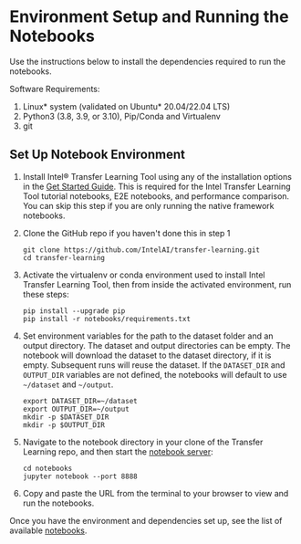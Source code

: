 # Environment Setup and Running the Notebooks

Use the instructions below to install the dependencies required to run the notebooks.

Software Requirements:
1. Linux* system (validated on Ubuntu* 20.04/22.04 LTS)
2. Python3 (3.8, 3.9, or 3.10), Pip/Conda and Virtualenv
3. git

## Set Up Notebook Environment

1. Install Intel® Transfer Learning Tool using any of the installation options in the [Get Started Guide](/GetStarted.md).
   This is required for the Intel Transfer Learning Tool tutorial notebooks, E2E notebooks, and performance comparison. 
   You can skip this step if you are only running the native framework notebooks.

2. Clone the GitHub repo if you haven't done this in step 1

   ```
   git clone https://github.com/IntelAI/transfer-learning.git
   cd transfer-learning 
   ```

3. Activate the virtualenv or conda environment used to install Intel Transfer Learning Tool,
   then from inside the activated environment, run these steps:
   ```
   pip install --upgrade pip
   pip install -r notebooks/requirements.txt
   ```

4. Set environment variables for the path to the dataset folder and an output directory.
   The dataset and output directories can be empty. The notebook will download the dataset to
   the dataset directory, if it is empty. Subsequent runs will reuse the dataset.
   If the `DATASET_DIR` and `OUTPUT_DIR` variables are not defined, the notebooks will
   default to use `~/dataset` and `~/output`.
   ```
   export DATASET_DIR=~/dataset
   export OUTPUT_DIR=~/output
   mkdir -p $DATASET_DIR
   mkdir -p $OUTPUT_DIR
   ```
5. Navigate to the notebook directory in your clone of the Transfer Learning repo, and then start the
   [notebook server](https://jupyter.readthedocs.io/en/latest/running.html#starting-the-notebook-server):
   ```
   cd notebooks
   jupyter notebook --port 8888
   ```
6. Copy and paste the URL from the terminal to your browser to view and run the notebooks.

Once you have the environment and dependencies set up, see the list of available
[notebooks](/notebooks/README.md).
